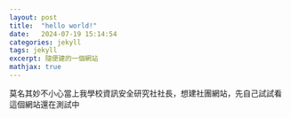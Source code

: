 ```yaml
---
layout: post
title:  "hello world!"
date:   2024-07-19 15:14:54
categories: jekyll
tags: jekyll
excerpt: 隨便建的一個網站
mathjax: true
---
```


莫名其妙不小心當上我學校資訊安全研究社社長，想建社團網站，先自己試試看
這個網站還在測試中


